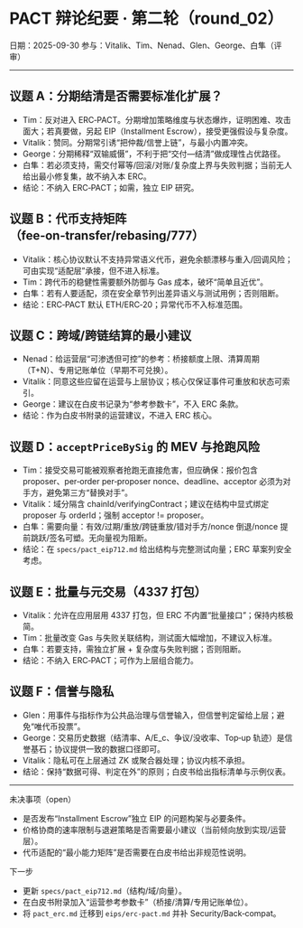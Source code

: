 # PACT 辩论纪要 · 第二轮（round_02）

日期：2025-09-30
参与：Vitalik、Tim、Nenad、Glen、George、白隼（评审）

---

## 议题 A：分期结清是否需要标准化扩展？
- Tim：反对进入 ERC‑PACT。分期增加策略维度与状态爆炸，证明困难、攻击面大；若真要做，另起 EIP（Installment Escrow），接受更强假设与复杂度。
- Vitalik：赞同。分期常引诱“把仲裁/信誉上链”，与最小内置冲突。
- George：分期稀释“双输威慑”，不利于把“交付—结清”做成理性占优路径。
- 白隼：若必须支持，需交付幂等/回滚/对账/复杂度上界与失败判据；当前无人给出最小修复集，故不纳入本 ERC。
- 结论：不纳入 ERC‑PACT；如需，独立 EIP 研究。

## 议题 B：代币支持矩阵（fee‑on‑transfer/rebasing/777）
- Vitalik：核心协议默认不支持异常语义代币，避免余额漂移与重入/回调风险；可由实现“适配层”承接，但不进入标准。
- Tim：跨代币的稳健性需要额外防御与 Gas 成本，破坏“简单且近优”。
- 白隼：若有人要适配，须在安全章节列出差异语义与测试用例；否则阻断。
- 结论：ERC‑PACT 默认 ETH/ERC‑20；异常代币不入标准范围。

## 议题 C：跨域/跨链结算的最小建议
- Nenad：给运营层“可渗透但可控”的参考：桥接额度上限、清算周期（T+N）、专用记账单位（早期不可兑换）。
- Vitalik：同意这些应留在运营与上层协议；核心仅保证事件可重放和状态可索引。
- George：建议在白皮书记录为“参考参数卡”，不入 ERC 条款。
- 结论：作为白皮书附录的运营建议，不进入 ERC 核心。

## 议题 D：`acceptPriceBySig` 的 MEV 与抢跑风险
- Tim：接受交易可能被观察者抢跑无直接危害，但应确保：报价包含 proposer、per‑order per‑proposer nonce、deadline、acceptor 必须为对手方，避免第三方“替换对手”。
- Vitalik：域分隔含 chainId/verifyingContract；建议在结构中显式绑定 proposer 与 orderId；强制 acceptor != proposer。
- 白隼：需要向量：有效/过期/重放/跨链重放/错对手方/nonce 倒退/nonce 提前跳跃/签名可塑。无向量视为阻断。
- 结论：在 `specs/pact_eip712.md` 给出结构与完整测试向量；ERC 草案列安全考虑。

## 议题 E：批量与元交易（4337 打包）
- Vitalik：允许在应用层用 4337 打包，但 ERC 不内置“批量接口”；保持内核极简。
- Tim：批量改变 Gas 与失败关联结构，测试面大幅增加，不建议入标准。
- 白隼：若要支持，需独立扩展 + 复杂度与失败判据；否则阻断。
- 结论：不纳入 ERC‑PACT；可作为上层组合能力。

## 议题 F：信誉与隐私
- Glen：用事件与指标作为公共品治理与信誉输入，但信誉判定留给上层；避免“唯代币投票”。
- George：交易历史数据（结清率、A/E_c、争议/没收率、Top‑up 轨迹）是信誉基石；协议提供一致的数据口径即可。
- Vitalik：隐私可在上层通过 ZK 或聚合器处理；协议内核不承担。
- 结论：保持“数据可得、判定在外”的原则；白皮书给出指标清单与示例仪表。

---

未决事项（open）
- 是否发布“Installment Escrow”独立 EIP 的问题构架与必要条件。
- 价格协商的速率限制与退避策略是否需要最小建议（当前倾向放到实现/运营层）。
- 代币适配的“最小能力矩阵”是否需要在白皮书给出非规范性说明。

下一步
- 更新 `specs/pact_eip712.md`（结构/域/向量）。
- 在白皮书附录加入“运营参考参数卡”（桥接/清算/专用记账单位）。
- 将 `pact_erc.md` 迁移到 `eips/erc-pact.md` 并补 Security/Back‑compat。

